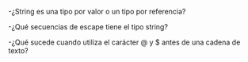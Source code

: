 -¿String es una tipo por valor o un tipo por referencia?

-¿Qué secuencias de escape tiene el tipo string?

-¿Qué sucede cuando utiliza el carácter @ y $ antes de una cadena de texto?
